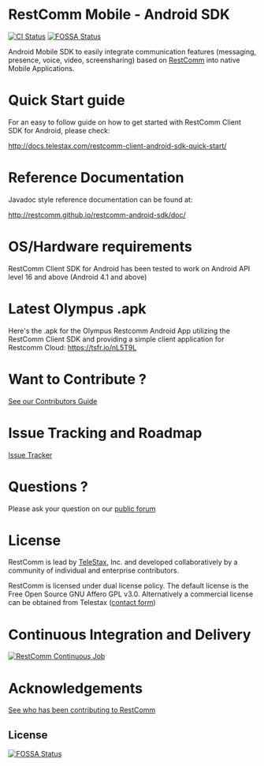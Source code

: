 RestComm Mobile - Android SDK
================


[![CI Status](http://img.shields.io/travis/RestComm/restcomm-android-sdk/master.svg?style=flat)](https://travis-ci.org/RestComm/restcomm-android-sdk)
[![FOSSA Status](https://app.fossa.io/api/projects/git%2Bhttps%3A%2F%2Fgithub.com%2FRestComm%2Frestcomm-android-sdk.svg?type=shield)](https://app.fossa.io/projects/git%2Bhttps%3A%2F%2Fgithub.com%2FRestComm%2Frestcomm-android-sdk?ref=badge_shield)

Android Mobile SDK to easily integrate communication features (messaging, presence, voice, video, screensharing) based on [RestComm](http://restcomm.com/) into native Mobile Applications.

Quick Start guide
================

For an easy to follow guide on how to get started with RestComm Client SDK for Android, please check:

http://docs.telestax.com/restcomm-client-android-sdk-quick-start/

Reference Documentation
================

Javadoc style reference documentation can be found at:

http://restcomm.github.io/restcomm-android-sdk/doc/

OS/Hardware requirements
================

RestComm Client SDK for Android has been tested to work on Android API level 16 and above (Android 4.1 and above)

Latest Olympus .apk
=============================

Here's the .apk for the Olympus Restcomm Android App utilizing the RestComm Client SDK and providing a simple client application for Restcomm Cloud: https://tsfr.io/nL5T9L

Want to Contribute ? 
========
[See our Contributors Guide](https://github.com/Restcomm/RestComm-Core/wiki/Contribute-to-RestComm)

Issue Tracking and Roadmap
========
[Issue Tracker](https://github.com/Restcomm/restcomm-android-sdk/issues)

Questions ?
========
Please ask your question on our [public forum](http://groups.google.com/group/restcomm)

License
========

RestComm is lead by [TeleStax](http://www.telestax.com/), Inc. and developed collaboratively by a community of individual and enterprise contributors.

RestComm is licensed under dual license policy. The default license is the Free Open Source GNU Affero GPL v3.0. Alternatively a commercial license can be obtained from Telestax ([contact form](http://www.telestax.com/contactus/#InquiryForm))

Continuous Integration and Delivery
========
[![RestComm Continuous Job](http://www.cloudbees.com/sites/default/files/Button-Built-on-CB-1.png)](https://mobicents.ci.cloudbees.com/job/RestComm/)

Acknowledgements
========
[See who has been contributing to RestComm](http://www.telestax.com/opensource/acknowledgments/)


## License
[![FOSSA Status](https://app.fossa.io/api/projects/git%2Bhttps%3A%2F%2Fgithub.com%2FRestComm%2Frestcomm-android-sdk.svg?type=large)](https://app.fossa.io/projects/git%2Bhttps%3A%2F%2Fgithub.com%2FRestComm%2Frestcomm-android-sdk?ref=badge_large)
